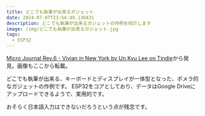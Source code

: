 ```yaml
---
title: どこでも執筆が出来るガジェット
date: 2024-07-07T23:54:49.136431
description: どこでも執筆が出来るガジェットの作例を紹介します
image: /img/どこでも執筆が出来るガジェット.jpg
tags:
  - ESP32
---
```

[Micro Journal Rev.6 - Vivian in New York by Un Kyu Lee on Tindie](https://www.tindie.com/products/unkyulee/micro-journal-rev6-vivian-in-new-york/)から発見。画像もここから転載。

どこでも執筆が出来る、キーボードとディスプレイが一体型となった、ポメラ的なガジェットの作例です。
ESP32をコアとしており、データはGoogle Driveにアップロードできるようで、実用的です。

おそらく日本語入力はできないだろうという点が残念です。



